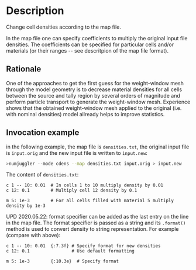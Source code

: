 # Description

Change cell densities according to the map file. 

In the map file one can specify coefficients to multiply the original input
file densities. The coefficients can be specified for particular cells and/or
materials (or their ranges -- see descritpion of the map file format). 

## Rationale

One of the approaches to get the first guess for the 
weight-window mesh through the model geometry is to decrease
material densities for all cells between the source and tally region by several orders of magnitude and 
perform particle transport to generate the weight-window mesh. Experience shows that the obtained weight-window mesh
applied to the original (i.e. with nominal densities) model allready helps to improve statistics. 


## Invocation example

in the following example, the map file is `densities.txt`, the original input
file is `input.orig` and the new input file is written to `input.new`:

```bash
>numjuggler --mode cdens --map densities.txt input.orig > input.new
```

The content of `densities.txt`:

    c 1 -- 10: 0.01  # In cells 1 to 10 multiply density by 0.01
    c 12: 0.1        # Multiply cell 12 density by 0.1

    m 5: 1e-3        # For all cells filled with material 5 multiply density by 1e-3


UPD 2020.05.22: format specifier can be added as the last entry on the line in the map file. The format specifier is passed as a string and its `.format()` method is used
to convert density to string representation. For example (compare with above):

    c 1 -- 10: 0.01  {:7.3f} # Specify format for new densities
    c 12: 0.1                # Use default formatting
    
    m 5: 1e-3        {:10.3e}  # Specify format
